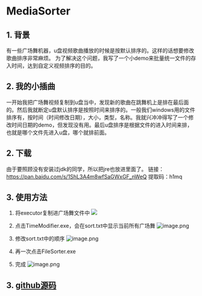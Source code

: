 # MediaSorter
## 1. 背景
有一些广场舞机器，u盘视频歌曲播放的时候是按默认排序的。这样的话想要修改歌曲排序非常麻烦。 为了解决这个问题，我写了一个小demo来批量统一文件的存入时间，达到自定义视频排序的目的。
## 2. 我的小插曲
一开始我把广场舞视频复制到u盘当中，发现新的歌曲在跳舞机上是排在最后面的。然后我就断定u盘默认排序是按照时间来排序的。一般我们windows用的文件排序有，按时间（时间修改日期），大小，类型，名称。我就兴冲冲得写了一个修改时间日期的demo，但发现没有用。最后u盘排序是根据文件的进入时间来排，也就是哪个文件先进入u盘，哪个就排前面。
## 2. 下载
由于要照顾没有安装过jdk的同学，所以把jre也放进里面了。
链接：https://pan.baidu.com/s/1ShL3A4m8wfSaGWxGF_nWeQ 
提取码：h1mq 
## 3. 使用方法
1. 将executor复制进广场舞文件中
![ ](https://upload-images.jianshu.io/upload_images/21680686-18202c4b178de3ba.png?imageMogr2/auto-orient/strip%7CimageView2/2/w/1240)

2. 点击TimeModifier.exe，会在sort.txt中显示当前所有广场舞
![image.png](https://upload-images.jianshu.io/upload_images/21680686-87ff8afdeef0c2ec.png?imageMogr2/auto-orient/strip%7CimageView2/2/w/1240)

3. 修改sort.txt中的顺序
![image.png](https://upload-images.jianshu.io/upload_images/21680686-bdf5d5f6c46016d4.png?imageMogr2/auto-orient/strip%7CimageView2/2/w/1240)

4. 再一次点击FileSorter.exe
5. 完成
![image.png](https://upload-images.jianshu.io/upload_images/21680686-ea8a773ae18d5de3.png?imageMogr2/auto-orient/strip%7CimageView2/2/w/1240)
## 3. [github源码](https://github.com/Teskinfly/MediaSorter)
